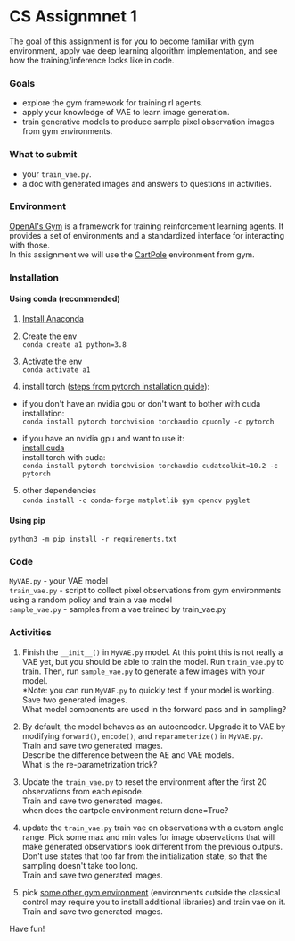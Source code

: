 # CS Assignmnet 1
The goal of this assignment is for you to become familiar with gym environment, 
apply vae deep learning algorithm implementation,
and see how the training/inference looks like in code.

### Goals 
* explore the gym framework for training rl agents.
* apply your knowledge of VAE to learn image generation.
* train generative models to produce sample pixel observation images from gym environments.

### What to submit
* your `train_vae.py`.
* a doc with generated images and answers to questions in activities.

### Environment
[OpenAI's Gym](https://gym.openai.com/) is a framework for training reinforcement 
learning agents. It provides a set of environments and a
standardized interface for interacting with those.   
In this assignment we will use the [CartPole](https://gym.openai.com/envs/CartPole-v1/) environment from gym.

### Installation

#### Using conda (recommended)    
1. [Install Anaconda](https://www.anaconda.com/products/individual)

2. Create the env    
`conda create a1 python=3.8` 

3. Activate the env     
`conda activate a1`    

4. install torch ([steps from pytorch installation guide](https://pytorch.org/)):    
- if you don't have an nvidia gpu or don't want to bother with cuda installation:    
`conda install pytorch torchvision torchaudio cpuonly -c pytorch`    
  
- if you have an nvidia gpu and want to use it:    
[install cuda](https://docs.nvidia.com/cuda/index.html)   
install torch with cuda:   
`conda install pytorch torchvision torchaudio cudatoolkit=10.2 -c pytorch`

5. other dependencies   
`conda install -c conda-forge matplotlib gym opencv pyglet`

#### Using pip
`python3 -m pip install -r requirements.txt`

### Code
`MyVAE.py` - your VAE model   
`train_vae.py` - script to collect pixel observations from gym environments using a random policy and train a vae model     
`sample_vae.py` - samples from a vae trained by train_vae.py    


### Activities

1. Finish the `__init__()` in `MyVAE.py` model.
At this point this is not really a VAE yet, but you should be able 
to train the model. Run `train_vae.py` to train. 
Then, run `sample_vae.py` to generate a few images with your model.   
*Note: you can run `MyVAE.py` to quickly test if your model is working.      
Save two generated images.   
What model components are used in the forward pass and in sampling?    


2. By default, the model behaves as an autoencoder. Upgrade it to 
VAE by modifying `forward()`, `encode()`, and `reparameterize()` 
in `MyVAE.py`.   
Train and save two generated images.      
Describe the difference between the AE and VAE models.   
What is the re-parametrization trick?


3. Update the `train_vae.py` to reset 
the environment after the first 20 observations from each episode.    
Train and save two generated images.   
when does the cartpole environment return done=True?

 
4. update the `train_vae.py` train vae on 
observations with a custom angle range. Pick some max and min vales for image observations that
will make generated observations look different from the previous outputs. Don't use states that 
too far from the initialization state, so that the sampling doesn't take too long.    
Train and save two generated images.


5. pick [some other gym environment]((https://gym.openai.com/envs/#classic_control)) 
(environments outside the classical control may require you to install additional libraries) 
and train vae on it.    
Train and save two generated images.


Have fun!
